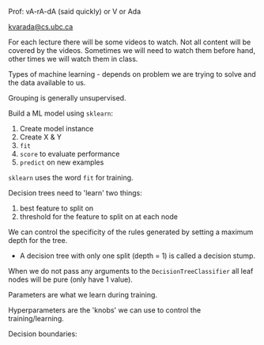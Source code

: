 Prof: vA-rA-dA (said quickly) or V or Ada

kvarada@cs.ubc.ca



For each lecture there will be some videos to watch. Not all content will be covered by the videos. Sometimes we will need to watch them before hand, other times we will watch them in class.



Types of machine learning - depends on problem we are trying to solve and the data available to us. 



Grouping is generally unsupervised. 



Build a ML model using `sklearn`: 

1. Create model instance
2. Create X & Y
3. `fit`
4. `score` to evaluate performance
5. `predict` on new examples

`sklearn` uses the word `fit` for training.



Decision trees need to 'learn' two things:

1. best feature to split on
2. threshold for the feature to split on at each node



We can control the specificity of the rules generated by setting a maximum depth for the tree. 

* A decision tree with only one split (depth = 1) is called a decision stump.

When we do not pass any arguments to the `DecisionTreeClassifier` all leaf nodes will be pure (only have 1 value). 



Parameters are what we learn during training.

Hyperparameters are the 'knobs' we can use to control the training/learning. 



Decision boundaries:  
